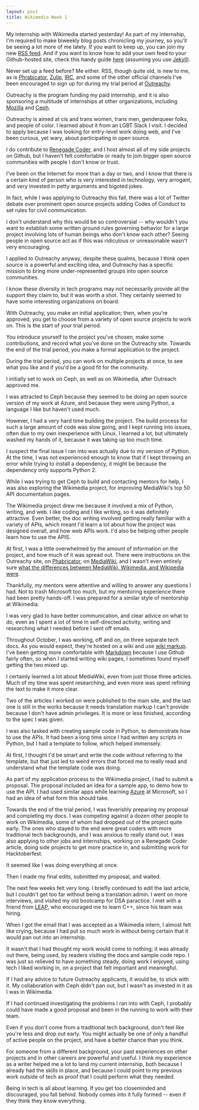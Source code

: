 ```yaml
---
layout: post
title: Wikimedia Week 1
---
```


My internship with Wikimedia started yesterday! As part of my internship, I'm required to make biweekly blog posts chronicling my journey, so you'll be seeing a lot more of me lately. If you want to keep up, you can join my new [RSS feed](https://martyav.github.io/feed.xml). And if you want to know how to add your own feed to your Github-hosted site, check this handy guide [here](https://github.com/jekyll/jekyll-feed) (assuming you use [Jekyll](https://jekyllrb.com/)).

Never set up a feed before? Me either. RSS, though quite old, is new to me, as is [Phrabicator](), [Zulip](https://zulipchat.com/), [IRC](https://whatis.techtarget.com/definition/Internet-Relay-Chat-IRC), and some of the other official channels I've been encouraged to sign up for during my trial period at [Outreachy](https://www.outreachy.org/). 

Outreachy is the program funding my paid internship, and it is also sponsoring a multitude of internships at other organizations, including [Mozilla](https://www.mozilla.org/en-US/) and [Ceph](https://ceph.com/).

Outreachy is aimed at cis and trans women, trans men, genderqueer folks, and people of color. I learned about it from an LGBT Slack I visit. I decided to apply because I was looking for entry-level work doing web, and I've been curious, yet  wary, about participating in open source. 

I do contribute to [Renegade Coder](https://therenegadecoder.com/), and I host almost all of my side projects on Github, but I haven't felt comfortable or ready to join bigger open source communities with people I don't know or trust. 

I've been on the Internet for more than a day or two, and I know that there is a certain kind of person who is very interested in technology, very arrogant, and very invested in petty arguments and bigoted jokes.

In fact, while I was applying to Outreachy this fall, there was a lot of Twitter debate over prominent open source projects adding Codes of Conduct to set rules for civil communication. 

I don't understand why this would be so controversial -- why wouldn't you want to establish some written ground rules governing behavior for a large project involving lots of human beings who don't know each other? Seeing people in open source act as if this was ridiculous or unreasonable wasn't very encouraging.

I applied to Outreachy anyway, despite these qualms, because I think open source is a powerful and exciting idea, and Outreachy has a specific mission to bring more under-represented groups into open source communities. 

I know these diversity in tech programs may not necessarily provide all the support they claim to, but it was worth a shot. They certainly seemed to have some interesting organizations on board. 

With Outreachy, you make an initial application; then, when you're approved, you get to choose from a variety of open source projects to work on. This is the start of your trial period. 

You introduce yourself to the project you've chosen, make some contributions, and record what you've done on the Outreachy site. Towards the end of the trial period, you make a formal application to the project. 

During the trial period, you can work on multiple projects at once, to see what you like and if you'd be a good fit for the community. 

I initially set to work on Ceph, as well as on Wikimedia, after Outreach approved me.

I was attracted to Ceph because they seemed to be doing an open source version of my work at Azure, and because they were using Python, a language I like but haven't used much. 

However, I had a very hard time building the project. The build process for such a large amount of code was slow going, and I kept running into issues, often due to my own inexperience with Linux. I learned a lot, but ultimately washed my hands of it, because it was taking up too much time. 

I suspect the final issue I ran into was actually due to my version of Python. At the time, I was not experienced enough to know that if I kept throwing an error while trying to install a dependency, it might be because the dependency only supports Python 2.

While I was trying to get Ceph to build and contacting mentors for help, I was also exploring the Wikimedia project, for improving MediaWiki's top 50 API documentation pages.

The Wikimedia project drew me because it involved a mix of Python, writing, and web. I like coding and I like writing, so it was definitely attractive. Even better, the doc writing involved getting really familiar with a variety of APIs, which meant I'd learn a lot about how the project was designed overall, and how web APIs work. I'd also be helping other people learn how to use the APIS.

At first, I was a little overwhelmed by the amount of information on the project, and how much of it was spread out. There were instructions on the Outreachy site, on [Phabricator](https://readwrite.com/2011/09/28/a-look-at-phabricator-facebook/), on [MediaWiki](https://www.mediawiki.org/wiki/MediaWiki), and I wasn't even entirely sure [what the differences between MediaWiki, Wikimedia, and Wikipedia were](https://www.mediawiki.org/wiki/Differences_between_Wikipedia,_Wikimedia,_MediaWiki,_and_wiki). 

Thankfully, my mentors were attentive and willing to answer any questions I had. Not to trash Microsoft too much, but my mentoring experience there had been pretty hands-off. I was prepared for a similar style of mentorship at Wikimedia.

I was very glad to have better communication, and clear advice on what to do, even as I spent a lot of time in self-directed activity, writing and researching what I needed before I sent off emails.

Throughout October, I was working, off and on, on three separate tech docs. As you would expect, they're hosted on a wiki and use [wiki markup](https://en.wikipedia.org/wiki/Help:Cheatsheet). I've been getting more comfortable with [Markdown](https://daringfireball.net/projects/markdown/) because I use Github fairly often, so when I started writing wiki pages, I sometimes found myself getting the two mixed up.

I certainly learned a lot about MediaWiki, even from just those three articles. Much of my time was spent researching, and even more was spent refining the text to make it more clear. 

Two of the articles I worked on were published to the main site, and the last one is still in the works because it needs translation markup I can't provide because I don't have admin privileges. It is more or less finished, according to the spec I was given.

I was also tasked with creating sample code in Python, to demonstrate how to use the APIs. It had been a long time since I had written any scripts in Python, but I had a template to follow, which helped immensely. 

At first, I thought I'd be smart and write the code without referring to the template, but that just led to weird errors that forced me to really read and understand what the template code was doing.

As part of my application process to the Wikimedia project, I had to submit a proposal. The proposal included an idea for a sample app,  to demo how to use the API. I had used similar apps while learning [Azure](https://azure.microsoft.com/en-us/) at Microsoft, so I had an idea of what form this should take. 

Towards the end of the trial period, I was feverishly preparing my proposal and completing my docs. I was competing against a dozen other people to work on Wikimedia, some of whom had dropped out of the project quite early. The ones who stayed to the end were great coders with more traditional tech backgrounds, and I was anxious to really stand out. I was also applying to other jobs and internships, working on a Renegade Coder article, doing side projects to get more practice in, and submitting work for Hacktoberfest. 

It seemed like I was doing everything at once. 

Then I made my final edits, submitted my proposal, and waited.

The next few weeks felt very long. I briefly continued to edit the last article, but I couldn't get too far without being a translation admin. I went on more interviews, and visited my old bootcamp for DSA paractice. I met with a friend from [LEAP](http://www.industryexplorers.com/), who encouraged me to learn C++, since his team was hiring. 

When I got the email that I was accepted as a Wikimedia intern, I almost felt like crying, because I had put so much work in without being certain that it would pan out into an internship. 

It wasn't that I had thought my work would come to nothing; it was already out there, being used, by readers visiting the docs and sample code repo. I was just so relieved to have something steady, doing work I enjoyed, using tech I liked working in, on a project that felt important and meaningful. 

If I had any advice to future Outreachy applicants, it would be, to stick with it. My collaboration with Ceph didn't pan out, but I wasn't as invested in it as I was in Wikimedia. 

If I had continued investigating the problems I ran into with Ceph, I probably could have made a good proposal and been in the running to work with their team. 

Even if you don't come from a traditional tech background, don't feel like you're less and drop out early. You might actually be one of only a handful of active people on the project, and have a better chance than you think. 

For someone from a different background, your past experiences on other projects and in other careers are powerful and useful. I think my experience as a writer helped me a lot to land my current internship, both because I already had the skills in place, and because I could point to my previous work outside of tech as proof that I could perform what they needed.

Being in tech is all about learning. If you get too closeminded and discouraged, you fall behind. Nobody comes into it fully formed -- even if they think they know everything.  
